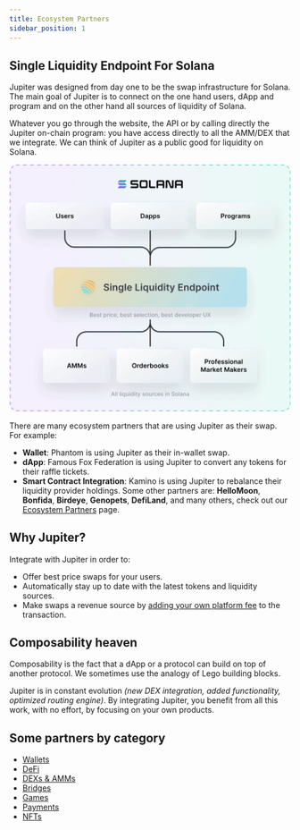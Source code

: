 ```yaml
---
title: Ecosystem Partners
sidebar_position: 1
---
```

## Single Liquidity Endpoint For Solana

Jupiter was designed from day one to be the swap infrastructure for Solana.
The main goal of Jupiter is to connect on the one hand users, dApp and program and on the other hand all sources of liquidity of Solana.

Whatever you go through the website, the API or by calling directly the Jupiter on-chain program: you have access directly to all the AMM/DEX that we integrate. We can think of Jupiter as a public good for liquidity on Solana.

![Multi-hop Routes](../static/img/layer-diagram.webp)

There are many ecosystem partners that are using Jupiter as their swap. For example:

- **Wallet**: Phantom is using Jupiter as their in-wallet swap.
- **dApp**: Famous Fox Federation is using Jupiter to convert any tokens for their raffle tickets.
- **Smart Contract Integration**: Kamino is using Jupiter to rebalance their liquidity provider holdings.
Some other partners are: **HelloMoon**, **Bonfida**, **Birdeye**, **Genopets**, **DefiLand**, and many others, check out our [Ecosystem Partners](/ecosystem) page.

## Why Jupiter?
Integrate with Jupiter in order to:

- Offer best price swaps for your users.
- Automatically stay up to date with the latest tokens and liquidity sources.
- Make swaps a revenue source by [adding your own platform fee](/docs/Integrating-jupiter/additional-guides/adding-your-own-fees) to the transaction.


## Composability heaven
Composability is the fact that a dApp or a protocol can build on top of another protocol. We sometimes use the analogy of Lego building blocks.

Jupiter is in constant evolution *(new DEX integration, added functionality, optimized routing engine)*. By integrating Jupiter, you benefit from all this work, with no effort, by focusing on your own products.

## Some partners by category

- [Wallets](/ecosystem/wallets)
- [DeFi](/ecosystem/defi)
- [DEXs & AMMs](/ecosystem/DEXsAMMs)
- [Bridges](/ecosystem/bridge)
- [Games](/ecosystem/games)
- [Payments](/ecosystem/payment)
- [NFTs](/ecosystem/nfts)